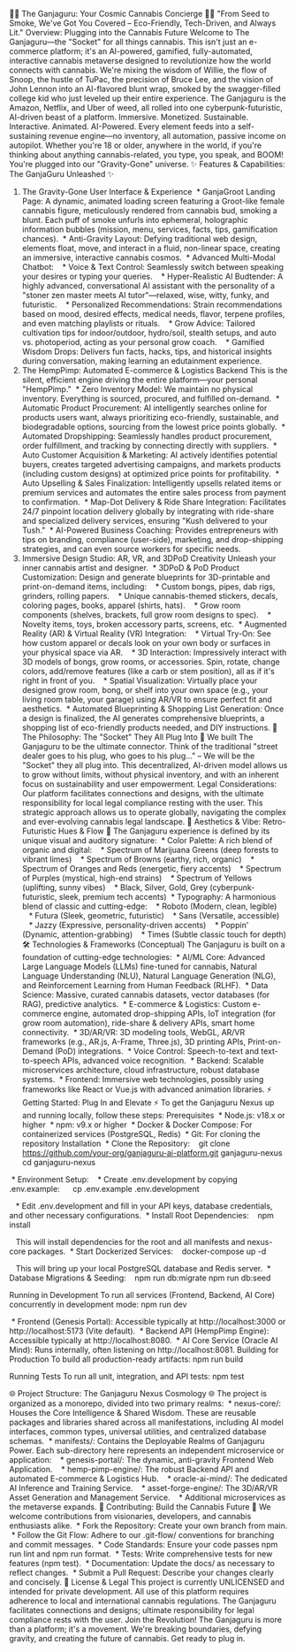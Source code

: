 🌿💨 The Ganjaguru: Your Cosmic Cannabis Concierge 🌌🚀
"From Seed to Smoke, We've Got You Covered – Eco-Friendly, Tech-Driven, and Always Lit."
Overview: Plugging into the Cannabis Future
Welcome to The Ganjaguru—the "Socket" for all things cannabis. This isn't just an e-commerce platform; it's an AI-powered, gamified, fully-automated, interactive cannabis metaverse designed to revolutionize how the world connects with cannabis. We're mixing the wisdom of Willie, the flow of Snoop, the hustle of TuPac, the precision of Bruce Lee, and the vision of John Lennon into an AI-flavored blunt wrap, smoked by the swagger-filled college kid who just leveled up their entire experience.
The Ganjaguru is the Amazon, Netflix, and Uber of weed, all rolled into one cyberpunk-futuristic, AI-driven beast of a platform. Immersive. Monetized. Sustainable. Interactive. Animated. AI-Powered. Every element feeds into a self-sustaining revenue engine—no inventory, all automation, passive income on autopilot.
Whether you're 18 or older, anywhere in the world, if you're thinking about anything cannabis-related, you type, you speak, and BOOM! You're plugged into our "Gravity-Gone" universe.
✨ Features & Capabilities: The GanjaGuru Unleashed ✨
1. The Gravity-Gone User Interface & Experience
 * GanjaGroot Landing Page: A dynamic, animated loading screen featuring a Groot-like female cannabis figure, meticulously rendered from cannabis bud, smoking a blunt. Each puff of smoke unfurls into ephemeral, holographic information bubbles (mission, menu, services, facts, tips, gamification chances).
 * Anti-Gravity Layout: Defying traditional web design, elements float, move, and interact in a fluid, non-linear space, creating an immersive, interactive cannabis cosmos.
 * Advanced Multi-Modal Chatbot:
   * Voice & Text Control: Seamlessly switch between speaking your desires or typing your queries.
   * Hyper-Realistic AI Budtender: A highly advanced, conversational AI assistant with the personality of a "stoner zen master meets AI tutor"—relaxed, wise, witty, funky, and futuristic.
   * Personalized Recommendations: Strain recommendations based on mood, desired effects, medical needs, flavor, terpene profiles, and even matching playlists or rituals.
   * Grow Advice: Tailored cultivation tips for indoor/outdoor, hydro/soil, stealth setups, and auto vs. photoperiod, acting as your personal grow coach.
   * Gamified Wisdom Drops: Delivers fun facts, hacks, tips, and historical insights during conversation, making learning an edutainment experience.
2. The HempPimp: Automated E-commerce & Logistics Backend
This is the silent, efficient engine driving the entire platform—your personal "HempPimp."
 * Zero Inventory Model: We maintain no physical inventory. Everything is sourced, procured, and fulfilled on-demand.
 * Automatic Product Procurement: AI intelligently searches online for products users want, always prioritizing eco-friendly, sustainable, and biodegradable options, sourcing from the lowest price points globally.
 * Automated Dropshipping: Seamlessly handles product procurement, order fulfillment, and tracking by connecting directly with suppliers.
 * Auto Customer Acquisition & Marketing: AI actively identifies potential buyers, creates targeted advertising campaigns, and markets products (including custom designs) at optimized price points for profitability.
 * Auto Upselling & Sales Finalization: Intelligently upsells related items or premium services and automates the entire sales process from payment to confirmation.
 * Map-Dot Delivery & Ride Share Integration: Facilitates 24/7 pinpoint location delivery globally by integrating with ride-share and specialized delivery services, ensuring "Kush delivered to your Tush."
 * AI-Powered Business Coaching: Provides entrepreneurs with tips on branding, compliance (user-side), marketing, and drop-shipping strategies, and can even source workers for specific needs.
3. Immersive Design Studio: AR, VR, and 3DPoD Creativity
Unleash your inner cannabis artist and designer.
 * 3DPoD & PoD Product Customization: Design and generate blueprints for 3D-printable and print-on-demand items, including:
   * Custom bongs, pipes, dab rigs, grinders, rolling papers.
   * Unique cannabis-themed stickers, decals, coloring pages, books, apparel (shirts, hats).
   * Grow room components (shelves, brackets, full grow room designs to spec).
   * Novelty items, toys, broken accessory parts, screens, etc.
 * Augmented Reality (AR) & Virtual Reality (VR) Integration:
   * Virtual Try-On: See how custom apparel or decals look on your own body or surfaces in your physical space via AR.
   * 3D Interaction: Impressively interact with 3D models of bongs, grow rooms, or accessories. Spin, rotate, change colors, add/remove features (like a carb or stem position), all as if it's right in front of you.
   * Spatial Visualization: Virtually place your designed grow room, bong, or shelf into your own space (e.g., your living room table, your garage) using AR/VR to ensure perfect fit and aesthetics.
 * Automated Blueprinting & Shopping List Generation: Once a design is finalized, the AI generates comprehensive blueprints, a shopping list of eco-friendly products needed, and DIY instructions.
🚀 The Philosophy: The "Socket" They All Plug Into 🚀
We built The Ganjaguru to be the ultimate connector. Think of the traditional "street dealer goes to his plug, who goes to his plug..." – We will be the "Socket" they all plug into. This decentralized, AI-driven model allows us to grow without limits, without physical inventory, and with an inherent focus on sustainability and user empowerment.
Legal Considerations: Our platform facilitates connections and designs, with the ultimate responsibility for local legal compliance resting with the user. This strategic approach allows us to operate globally, navigating the complex and ever-evolving cannabis legal landscape.
🎨 Aesthetics & Vibe: Retro-Futuristic Hues & Flow 🎨
The Ganjaguru experience is defined by its unique visual and auditory signature:
 * Color Palette: A rich blend of organic and digital:
   * Spectrum of Marijuana Greens (deep forests to vibrant limes)
   * Spectrum of Browns (earthy, rich, organic)
   * Spectrum of Oranges and Reds (energetic, fiery accents)
   * Spectrum of Purples (mystical, high-end strains)
   * Spectrum of Yellows (uplifting, sunny vibes)
   * Black, Silver, Gold, Grey (cyberpunk-futuristic, sleek, premium tech accents)
 * Typography: A harmonious blend of classic and cutting-edge:
   * Roboto (Modern, clean, legible)
   * Futura (Sleek, geometric, futuristic)
   * Sans (Versatile, accessible)
   * Jazzy (Expressive, personality-driven accents)
   * Poppin' (Dynamic, attention-grabbing)
   * Times (Subtle classic touch for depth)
🛠️ Technologies & Frameworks (Conceptual)
The Ganjaguru is built on a foundation of cutting-edge technologies:
 * AI/ML Core: Advanced Large Language Models (LLMs) fine-tuned for cannabis, Natural Language Understanding (NLU), Natural Language Generation (NLG), and Reinforcement Learning from Human Feedback (RLHF).
 * Data Science: Massive, curated cannabis datasets, vector databases (for RAG), predictive analytics.
 * E-commerce & Logistics: Custom e-commerce engine, automated drop-shipping APIs, IoT integration (for grow room automation), ride-share & delivery APIs, smart home connectivity.
 * 3D/AR/VR: 3D modeling tools, WebGL, AR/VR frameworks (e.g., AR.js, A-Frame, Three.js), 3D printing APIs, Print-on-Demand (PoD) integrations.
 * Voice Control: Speech-to-text and text-to-speech APIs, advanced voice recognition.
 * Backend: Scalable microservices architecture, cloud infrastructure, robust database systems.
 * Frontend: Immersive web technologies, possibly using frameworks like React or Vue.js with advanced animation libraries.
⚡️ Getting Started: Plug In and Elevate ⚡️
To get the Ganjaguru Nexus up and running locally, follow these steps:
Prerequisites
 * Node.js: v18.x or higher
 * npm: v9.x or higher
 * Docker & Docker Compose: For containerized services (PostgreSQL, Redis)
 * Git: For cloning the repository
Installation
 * Clone the Repository:
   git clone https://github.com/your-org/ganjaguru-ai-platform.git ganjaguru-nexus
cd ganjaguru-nexus

 * Environment Setup:
   * Create .env.development by copying .env.example:
     cp .env.example .env.development

   * Edit .env.development and fill in your API keys, database credentials, and other necessary configurations.
 * Install Root Dependencies:
   npm install

   This will install dependencies for the root and all manifests and nexus-core packages.
 * Start Dockerized Services:
   docker-compose up -d

   This will bring up your local PostgreSQL database and Redis server.
 * Database Migrations & Seeding:
   npm run db:migrate
npm run db:seed

Running in Development
To run all services (Frontend, Backend, AI Core) concurrently in development mode:
npm run dev

 * Frontend (Genesis Portal): Accessible typically at http://localhost:3000 or http://localhost:5173 (Vite default).
 * Backend API (HempPimp Engine): Accessible typically at http://localhost:8080.
 * AI Core Service (Oracle AI Mind): Runs internally, often listening on http://localhost:8081.
Building for Production
To build all production-ready artifacts:
npm run build

Running Tests
To run all unit, integration, and API tests:
npm test

🌐 Project Structure: The Ganjaguru Nexus Cosmology 🌐
The project is organized as a monorepo, divided into two primary realms:
 * nexus-core/: Houses the Core Intelligence & Shared Wisdom. These are reusable packages and libraries shared across all manifestations, including AI model interfaces, common types, universal utilities, and centralized database schemas.
 * manifests/: Contains the Deployable Realms of Ganjaguru Power. Each sub-directory here represents an independent microservice or application:
   * genesis-portal/: The dynamic, anti-gravity Frontend Web Application.
   * hemp-pimp-engine/: The robust Backend API and automated E-commerce & Logistics Hub.
   * oracle-ai-mind/: The dedicated AI Inference and Training Service.
   * asset-forge-engine/: The 3D/AR/VR Asset Generation and Management Service.
   * Additional microservices as the metaverse expands.
🤝 Contributing: Build the Cannabis Future 🤝
We welcome contributions from visionaries, developers, and cannabis enthusiasts alike.
 * Fork the Repository: Create your own branch from main.
 * Follow the Git Flow: Adhere to our .git-flow/ conventions for branching and commit messages.
 * Code Standards: Ensure your code passes npm run lint and npm run format.
 * Tests: Write comprehensive tests for new features (npm test).
 * Documentation: Update the docs/ as necessary to reflect changes.
 * Submit a Pull Request: Describe your changes clearly and concisely.
📜 License & Legal
This project is currently UNLICENSED and intended for private development. All use of this platform requires adherence to local and international cannabis regulations. The Ganjaguru facilitates connections and designs; ultimate responsibility for legal compliance rests with the user.
Join the Revolution!
The Ganjaguru is more than a platform; it's a movement. We're breaking boundaries, defying gravity, and creating the future of cannabis. Get ready to plug in.
